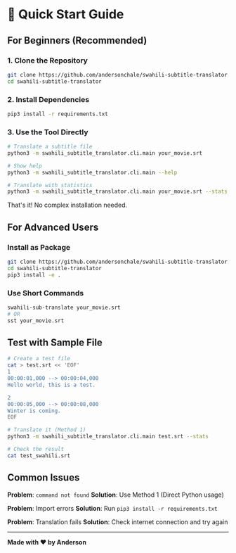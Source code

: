 # 🚀 Quick Start Guide

## For Beginners (Recommended)

### 1. Clone the Repository
```bash
git clone https://github.com/andersonchale/swahili-subtitle-translator.git
cd swahili-subtitle-translator
```

### 2. Install Dependencies
```bash
pip3 install -r requirements.txt
```

### 3. Use the Tool Directly
```bash
# Translate a subtitle file
python3 -m swahili_subtitle_translator.cli.main your_movie.srt

# Show help
python3 -m swahili_subtitle_translator.cli.main --help

# Translate with statistics
python3 -m swahili_subtitle_translator.cli.main your_movie.srt --stats
```

That's it! No complex installation needed.

## For Advanced Users

### Install as Package
```bash
git clone https://github.com/andersonchale/swahili-subtitle-translator.git
cd swahili-subtitle-translator
pip3 install -e .
```

### Use Short Commands
```bash
swahili-sub-translate your_movie.srt
# OR
sst your_movie.srt
```

## Test with Sample File
```bash
# Create a test file
cat > test.srt << 'EOF'
1
00:00:01,000 --> 00:00:04,000
Hello world, this is a test.

2
00:00:05,000 --> 00:00:08,000
Winter is coming.
EOF

# Translate it (Method 1)
python3 -m swahili_subtitle_translator.cli.main test.srt --stats

# Check the result
cat test_swahili.srt
```

## Common Issues

**Problem**: `command not found`
**Solution**: Use Method 1 (Direct Python usage)

**Problem**: Import errors
**Solution**: Run `pip3 install -r requirements.txt`

**Problem**: Translation fails
**Solution**: Check internet connection and try again

---
**Made with ❤️ by Anderson**
